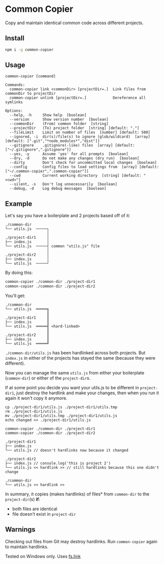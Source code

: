 # Common Copier

Copy and maintain identical common code across different projects.

## Install

```sh
npm i -g common-copier
```

## Usage

```
common-copier [command]

Commands:
  common-copier link <commonDir> [projectDir=.]  Link files from commonDir to projectDir
  common-copier unlink [projectDir=.]            Dereference all symlinks

Options:
  --help, -h     Show help  [boolean]
  --version      Show version number  [boolean]
  --commonDir    (From) common folder  [string]
  --projectDir   (To) project folder  [string] [default: "."]
  --fileLimit    Limit on number of files  [number] [default: 500]
  --ignored, -i  dir(s)/file(s) to ignore (glob/wildcard)  [array] [default: [".git","*node_modules*","dist"]]
  --gitignore    .gitignore(-like) files  [array] [default: ["~/.gitignore",".gitignore"]]
  --yes, -y      Assume 'yes' for all prompts  [boolean]
  --dry, -d      Do not make any changes (dry run)  [boolean]
  --dirty        Don't check for uncommitted local changes  [boolean]
  --config       Config files to load settings from  [array] [default: ["~/.common-copier",".common-copier"]]
  --cwd          Current working directory  [string] [default: "<cwd>"]
  --silent, -s   Don't log unnecessarily  [boolean]
  --debug, -d    Log debug messages  [boolean]
```

## Example

Let's say you have a boilerplate and 2 projects based off of it:

```
./common-dir
└── utils.js  ─────┐
                   │
./project-dir1     │
├── index.js       │
└── utils.js  ─────┤ common "utils.js" file
                   │
./project-dir2     │
├── index.js       │
└── utils.js  ─────┘
```

By doing this:

```sh
common-copier ./common-dir ./project-dir1
common-copier ./common-dir ./project-dir2
```

You'll get:

```
./common-dir
└── utils.js  ═════╗
                   ║
./project-dir1     ║
├── index.js       ║
└── utils.js  ═════╣ <hard-linked>
                   ║
./project-dir2     ║
├── index.js       ║
└── utils.js  ═════╝
```

`./common-dir/utils.js` has been hardlinked across both projects. But `index.js` in either of the projects has stayed the same (because they were different).

Now you can manage the same `utils.js` from either your boilerplate (`common-dir`) or either of the `project-dir`s.

If at some point you decide you want your utils.js to be different in `project-dir1`, just destroy the hardlink and make your changes, then when you run it again it won't copy it anymore.


```
cp ./project-dir1/utils.js ./project-dir1/utils.tmp
rm ./project-dir1/utils.js
mv ./project-dir1/utils.tmp ./project-dir1/utils.js
echo changed >> ./project-dir1/utils.js

common-copier ./common-dir ./project-dir1
common-copier ./common-dir ./project-dir2

./project-dir1
├── index.js
└── utils.js // doesn't hardlinks now because it changed

./project-dir2
├── index.js // console.log('this is project 2')
└── utils.js << hardlink >> // still hardlinks because this one didn't change

./common-dir
└── utils.js << hardlink >>
```

In summary, it copies (makes hardlinks) of files\* from `common-dir` to the `project-dir`(s) **if**:

* both files are identical
* file doesn't exist in `project-dir`

## Warnings

Checking out files from Git may destroy hardlinks. Run `common-copier` again to maintain hardlinks.

Tested on Windows only. Uses [fs.link](https://nodejs.org/api/fs.html#fs_fs_link_existingpath_newpath_callback)

